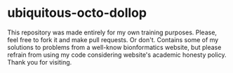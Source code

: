 # ubiquitous-octo-dollop
This repository was made entirely for my own training purposes.
Please, feel free to fork it and make pull requests. Or don't. 
Contains some of my solutions to problems from a well-know bionformatics website, but please refrain from using my code considering website's academic honesty policy.
Thank you for visiting.
